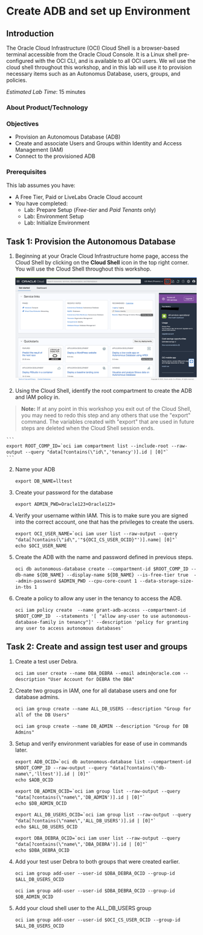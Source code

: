 # Create ADB and set up Environment

## Introduction

The Oracle Cloud Infrastructure (OCI) Cloud Shell is a browser-based terminal accessible
from the Oracle Cloud Console. It is a Linux shell pre-configured with the OCI CLI, and is available to all OCI users. We wil use the cloud shell throughout this workshop, and in this lab will use it to provision necessary items such as an Autonomus Database, users, groups, and policies.

*Estimated Lab Time*: 15 minutes

### About Product/Technology

### Objectives
- Provision an Autonomous Database (ADB)
- Create and associate Users and Groups within Identity and Access Management (IAM)
- Connect to the provisioned ADB

### Prerequisites
This lab assumes you have:
- A Free Tier, Paid or LiveLabs Oracle Cloud account
- You have completed:
    - Lab: Prepare Setup (*Free-tier* and *Paid Tenants* only)
    - Lab: Environment Setup
    - Lab: Initialize Environment



## Task 1: Provision the Autonomous Database

1. Beginning at your Oracle Cloud Infrastructure home page, access the Cloud Shell
by clicking on the **Cloud Shell** icon in the top right corner. You will use the Cloud Shell
throughout this workshop.

    ![OCI Homepage](images/oci-homepage.png)

1. Using the Cloud Shell, identify the root compartment to create the ADB and IAM policy in.
>**Note:** If at any point in this workshop you exit out of the Cloud Shell, you may need to redo
this step and any others that use the "export" command. The variables created with "export" that are used in future steps are deleted when the Cloud Shell session ends.  

    ```
    export ROOT_COMP_ID=`oci iam compartment list --include-root --raw-output --query "data[?contains(\"id\",'tenancy')].id | [0]"`
    ```

2. Name your ADB

    ```
    export DB_NAME=lltest
    ```

3. Create your password for the database

    ```
    export ADMIN_PWD=Oracle123+Oracle123+
    ```

4. Verify your username within IAM. This is to make sure you are signed into the correct account, one that has the privileges to create the users.

    ```
    export OCI_USER_NAME=`oci iam user list --raw-output --query "data[?contains(\"id\",'"${OCI_CS_USER_OCID}"')].name| [0]"`
    echo $OCI_USER_NAME
    ```

5. Create the ADB with the name and password defined in previous steps.

    ```
    oci db autonomous-database create --compartment-id $ROOT_COMP_ID --db-name ${DB_NAME} --display-name ${DB_NAME} --is-free-tier true  --admin-password $ADMIN_PWD --cpu-core-count 1 --data-storage-size-in-tbs 1
    ```

6. Create a policy to allow any user in the tenancy to access the ADB.

    ```
    oci iam policy create  --name grant-adb-access --compartment-id $ROOT_COMP_ID  --statements '[ "allow any-user to use autonomous-database-family in tenancy"]' --description 'policy for granting any user to access autonomous databases'
    ```

## Task 2: Create and assign test user and groups

1. Create a test user Debra.

    ```
    oci iam user create --name DBA_DEBRA --email admin@oracle.com --description "User Account for DEBRA the DBA"
    ```

2. Create two groups in IAM, one for all database users and one for database admins.

    ```
    oci iam group create --name ALL_DB_USERS --description "Group for all of the DB Users"
    ```
    ```
    oci iam group create --name DB_ADMIN --description "Group for DB Admins"
    ```

3. Setup and verify environment variables for ease of use in commands later.

    ```
    export ADB_OCID=`oci db autonomous-database list --compartment-id $ROOT_COMP_ID --raw-output --query "data[?contains(\"db-name\",'lltest')].id | [0]"`
    echo $ADB_OCID
    ```
    ```
    export DB_ADMIN_OCID=`oci iam group list --raw-output --query "data[?contains(\"name\",'DB_ADMIN')].id | [0]"`
    echo $DB_ADMIN_OCID
    ```
    ```
    export ALL_DB_USERS_OCID=`oci iam group list --raw-output --query "data[?contains(\"name\",'ALL_DB_USERS')].id | [0]"`
    echo $ALL_DB_USERS_OCID
    ```
    ```
    export DBA_DEBRA_OCID=`oci iam user list --raw-output --query "data[?contains(\"name\",'DBA_DEBRA')].id | [0]"`
    echo $DBA_DEBRA_OCID
    ```

4. Add your test user Debra to both groups that were created earlier.

    ```
    oci iam group add-user --user-id $DBA_DEBRA_OCID --group-id $ALL_DB_USERS_OCID
    ```
    ```
    oci iam group add-user --user-id $DBA_DEBRA_OCID --group-id $DB_ADMIN_OCID
    ```

5. Add your cloud shell user to the ALL_DB_USERS group

    ```
    oci iam group add-user --user-id $OCI_CS_USER_OCID --group-id $ALL_DB_USERS_OCID
    ```
